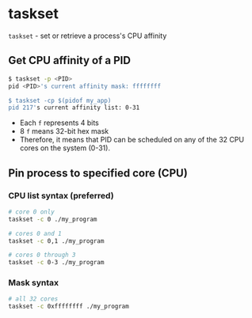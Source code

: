 # taskset

`taskset` - set or retrieve a process's CPU affinity

## Get CPU affinity of a PID

```bash
$ taskset -p <PID>                               
pid <PID>'s current affinity mask: ffffffff

$ taskset -cp $(pidof my_app)
pid 217's current affinity list: 0-31
```

- Each `f` represents 4 bits
- 8 `f` means 32-bit hex mask
- Therefore, it means that PID can be scheduled on any of the 32 CPU cores on the system (0-31).

## Pin process to specified core (CPU)

### CPU list syntax (preferred)
```bash
# core 0 only
taskset -c 0 ./my_program

# cores 0 and 1
taskset -c 0,1 ./my_program

# cores 0 through 3
taskset -c 0-3 ./my_program
```

### Mask syntax
```bash
# all 32 cores
taskset -c 0xffffffff ./my_program
```
